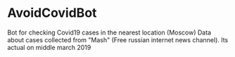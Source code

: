 # AvoidCovidBot
Bot for checking Covid19 cases in the nearest location (Moscow)
Data about cases collected from "Mash" (Free russian internet news channel).
Its actual on middle march 2019
